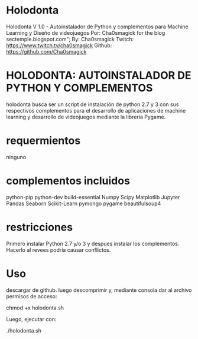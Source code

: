 # Holodonta
Holodonta V 1.0 - Autoinstalador de Python y complementos para Machine Learning y Diseño de videojuegos
Por: Cha0smagick
for the blog sectemple.blogspot.com";
By: Cha0smagick
Twitch: https://www.twitch.tv/cha0smagick
Github: https://github.com/Cha0smagick

# HOLODONTA: AUTOINSTALADOR DE PYTHON Y COMPLEMENTOS

holodonta busca ser un script de instalación de python 2.7 y 3 con sus respectivos complementos para el desarrollo de aplicaciones de machine learning y desarrollo de videojuegos mediante la  libreria Pygame.

# requermientos

ninguno

# complementos incluidos

python-pip
python-dev
build-essential
Numpy
Scipy
Matplotlib
Jupyter
Pandas
Seaborn
Scikit-Learn
pymongo
pygame
beautifulsoup4

# restricciones

Primero instalar Python 2.7 y/o 3 y despues instalar los complementos. Hacerlo al revees podría causar conflictos.

# Uso

descargar de github. luego descomprimir y, mediante consola dar al archivo permisos de acceso:

chmod +x holodonta.sh

Luego, ejecutar con:

./holodonta.sh
